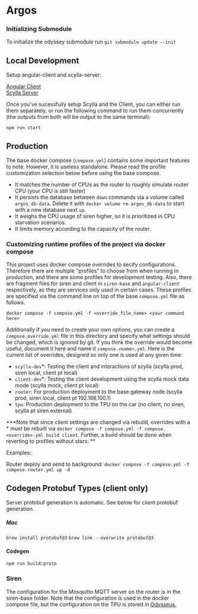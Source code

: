 # Argos

### Initializing Submodule

To initialize the odyssey submodule run `git submodule update --init`

## Local Development

Setup angular-client and scylla-server:

[Angular Client](./angular-client/README.md)\
[Scylla Server](./scylla-server/README.md)

Once you've sucessfully setup Scylla and the Client, you can either run them separately, or run the following command to run them concurrently (the outputs from both will be output to the same terminal):

`npm run start`

## Production

The base docker compose (`compose.yml`) contains some important features to note.  However, it is useless standalone.  Please read the profile customization selection below before using the base compose.
- It matches the number of CPUs as the router to roughly simulate router CPU (your CPU is still faster)
- It persists the database between `down` commands via a volume called `argos_db-data`.  Delete it with `docker volume rm argos_db-data` to start with a new database next `up`.
- It weighs the CPU usage of siren higher, so it is prioritized in CPU starvation scenarios.
- It limits memory according to the capacity of the router.


### Customizing runtime profiles of the project via docker compose

This project uses docker compose overrides to secify configurations.  Therefore there are multiple "profiles" to choose from when running in production, and there are some profiles for development testing.  Also, there are fragment files for siren and client in `siren-base` and `angular-client` respectively, as they are services only used in certain cases.  These profiles are specified via the command line on top of the base `compose.yml` file as follows.

```
docker compose -f compose.yml -f <override_file_name> <your command here>
```

Additionally if you need to create your own options, you can create a `compose.override.yml` file in this directory and specify what settings should be changed, which is ignored by git.  If you think the override would become useful, document it here and name it `compose.<name>.yml`. Here is the current list of overrides, designed so only one is used at any given time:

- `scylla-dev`*: Testing the client and interactions of scylla (scylla prod, siren local, client pt local)
- `client-dev`*: Testing the client development using the scylla mock data mode (scylla mock, client pt local)
- `router`: For production deployment to the base gateway node (scylla prod, siren local, client pt 192.168.100.1)
- `tpu`: Production deployment to the TPU on the car (no client, no siren, scylla pt siren external)

***Note that since client settings are changed via rebuild, overrides with a * must be rebuilt via `docker compose -f compose.yml -f compose.<override>.yml build client`.  Further, a build should be done when reverting to profiles without stars. **

Examples:

Router deploy and send to background: `docker compose -f compose.yml -f compose.router.yml up -d`



## Codegen Protobuf Types (client only)

Server protobuf generation is automatic.  See below for client protobuf generation.

##### Mac

`brew install protobuf@3`
`brew link --overwrite protobuf@3`

#### Codegen
`npm run build:proto`

### Siren
The configuration for the Mosquitto MQTT server on the router is in the siren-base folder.
Note that the configuration is used in the docker compose file, but the configuration on the TPU is stored in [Odysseus.](https://github.com/Northeastern-Electric-Racing/Odysseus/tree/cb12fb3240d5fd58adfeae26262e158ad6dd889b/odysseus_tree/overlays/rootfs_overlay_tpu/etc/mosquitto)
